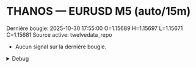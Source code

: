 # THANOS — EURUSD M5 (auto/15m)
Dernière bougie: 2025-10-30 17:55:00  O=1.15689  H=1.15697  L=1.15671  C=1.15681
Source active: twelvedata_repo

- Aucun signal sur la dernière bougie.

<details><summary>Debug</summary>

- TD_API_KEY manquant.

</details>